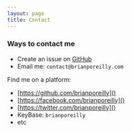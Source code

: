 ```yaml
---
layout: page
title: Contact
---
```


### Ways to contact me

* Create an issue on [GitHub](https://github.com/brianporeilly/brianporeilly.github.io/issues)
* Email me: `contact@brianporeilly.com`

Find me on a platform:
* [https://github.com/brianporeilly]()
* [https://facebook.com/brianporeilly]()
* [https://twitter.com/brianporeilly]()
* KeyBase: `brianporeilly`
* etc

